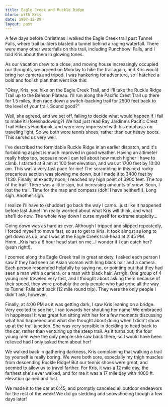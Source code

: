 ```yaml
---
title: Eagle Creek and Ruckle Ridge
blurb: with Kris
date: 1997-12-29
layout: post
---
```


A few days before Christmas I walked the Eagle Creek trail past Tunnel
Falls, where trail builders blasted a tunnel behind a raging
waterfall. There were many other waterfalls on this trail, including
Punchbowl Falls, and I told Kris about them in glowing tones.



As our vacation drew to a close, and moving house increasingly
occupied our thoughts, we agreed on Monday to hike the trail again,
and 
Kris would bring her camera and tripod. I was hankering for
adventure, so I hatched a bold and foolish plan that went like this:

"Okay, Kris, you hike on the Eagle Creek Trail, and I'll take the
Ruckle Ridge Trail up to the Benson Plateau. I'll run along the
Pacific Crest Trail up there for 1.5 miles, then race down a
switch-backing trail for 2500 feet back to the level of your
trail. Sound good?"



Well, she agreed, and we set off, failing to decide what would happen
if I fail to make it! (foreshadowing?) We had just read Ray Jardine's
Pacific Crest Trail Hiker's Handbook, and were very impressed with his
emphasis on traveling light. So we both wore tennis shoes, rather
than our heavy boots. This served us very well.

I've described the formidable Ruckle Ridge in an earlier dispatch, and
it's forbidding aspect is much improved in good weather. Having an
altimeter really helps too, because now I can tell about how much
higher I have to climb. I started at 9 am at 100 feet elevation, and
was at 1700 feet by 10:00 am. This was a very fast pace for me! The
scrambling in this next rocky precarious section was slowing me down,
but I made it to 3400 feet by 11:30.  Finally, at exactly noon, I
reached my high point of 3900 feet. The top of the trail!  There was a
little sign, but increasing amounts of snow. Soon, I lost the
trail. Time for the map and compass (doh! I have neither!!!). Long
sigh. Another sigh.



I realize I'll have to (shudder) go back the way I came...just like it
happened before last June! I'm really worried about what Kris will
think, and what she'll do now. The whole way down I curse myself for
extreme stupidity...



Going down was as hard as ever. Although I tripped and slipped
repeatedly, I forced myself to move fast, so as to get to Kris. It
took almost as long to get down as up, and I was at the Eagle Creek
trail-head at 2:45 PM. Hmm...Kris has a 6 hour head start on me...I
wonder if I can catch her? (yeah right!).

I zoomed along the Eagle Creek trail in great anxiety. I asked each
person I saw if they had seen an Asian woman with long black hair and
a camera. Each person responded helpfully by saying no, or pointing
out that they had seen a man with a camera, or a man with black
hair. Arrrgh! One group of 4 young men traveled very fast, and I
thought about asking them because of their speed, they were probably
the only people who had gone all the way to Tunnel Falls and back (12
mile round trip). They were the only people I didn't ask, however.

Finally, at 4:00 PM as it was getting dark, I saw Kris leaning on a
bridge. Very excited to see her, I ran towards her shouting her name!
We embraced in happiness! It was great fun sitting with her for a few
moments discussing what had happened and what she thought about doing
when I didn't show up at the trail junction.  She was very sensible in
deciding to head back to the car, rather than venturing up the steep
trail. As it turns out, the four young men were the only people she
saw back there, so I would have been relieved had I only asked them
about her!

We walked back in gathering darkness, Kris complaining that walking a
trail by yourself is really boring. We were both sore, especially my
thigh muscles from descending Ruckle Ridge! But our tennis shoes were
great, and seemed to allow us to travel farther. For Kris, it was a 12
mile day, the farthest she's ever walked, and for me it was a 17 mile
day with 4000 ft. elevation gained and lost.

We made it to the car at 6:45, and promptly canceled all outdoor
endeavors for the rest of the week! We did go sledding and snowshoeing
though a few days later!
